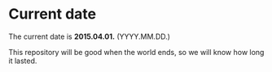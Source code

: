 # Current date

The current date is **2015.04.01.** (YYYY.MM.DD.)

This repository will be good when the world ends, so we will know how long it lasted.